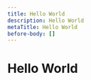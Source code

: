 ```yaml
---
title: Hello World
description: Hello World
metaTitle: Hello World
before-body: []
---
```

# Hello World